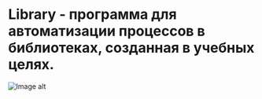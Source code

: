 # Library - программа для автоматизации процессов в библиотеках, созданная в учебных целях.
![Image alt](https://imgur.com/a/Ji6zDYQ)
